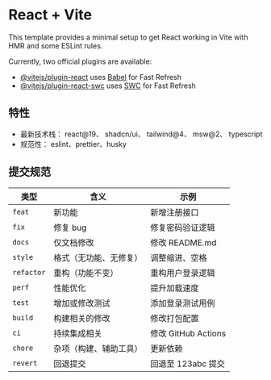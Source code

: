 # React + Vite

This template provides a minimal setup to get React working in Vite with HMR and some ESLint rules.

Currently, two official plugins are available:

- [@vitejs/plugin-react](https://github.com/vitejs/vite-plugin-react/blob/main/packages/plugin-react) uses [Babel](https://babeljs.io/) for Fast Refresh
- [@vitejs/plugin-react-swc](https://github.com/vitejs/vite-plugin-react/blob/main/packages/plugin-react-swc) uses [SWC](https://swc.rs/) for Fast Refresh

## 特性
- 最新技术栈： react@19、 shadcn/ui、 tailwind@4、 msw@2、 typescript
- 规范性： eslint、prettier、husky



## 提交规范

| 类型       | 含义                   | 示例                |
| ---------- | ---------------------- | ------------------- |
| `feat`     | 新功能                 | 新增注册接口        |
| `fix`      | 修复 bug               | 修复密码验证逻辑    |
| `docs`     | 仅文档修改             | 修改 README.md      |
| `style`    | 格式（无功能、无修复） | 调整缩进、空格      |
| `refactor` | 重构（功能不变）       | 重构用户登录逻辑    |
| `perf`     | 性能优化               | 提升加载速度        |
| `test`     | 增加或修改测试         | 添加登录测试用例    |
| `build`    | 构建相关的修改         | 修改打包配置        |
| `ci`       | 持续集成相关           | 修改 GitHub Actions |
| `chore`    | 杂项（构建、辅助工具） | 更新依赖            |
| `revert`   | 回退提交               | 回退至 123abc 提交  |
